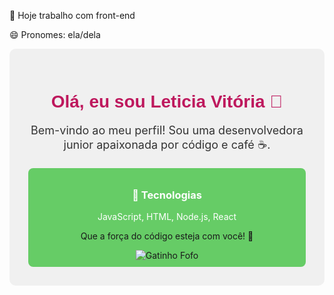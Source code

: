 
🔭 Hoje trabalho com front-end

😄 Pronomes: ela/dela

<div style="text-align: center; padding: 30px; background-color: #f0f0f0; border-radius: 10px;">
  <h1 style="color: #be185d; font-family: 'Arial', sans-serif;">Olá, eu sou Leticia Vitória 👋</h1>
  <p style="font-size: 18px; color: #333;">Bem-vindo ao meu perfil! Sou uma desenvolvedora junior apaixonada por código e café ☕.</p>
  
  <div style="display: flex; justify-content: space-around; margin-top: 20px;">
    <div style="flex: 1; padding: 10px; background-color: #66cc66; border-radius: 8px; text-align: center;">
      <h3 style="color: #ffff;">🚀 Tecnologias</h3>
      <p style="color: #fff;">JavaScript, HTML, Node.js, React</p>
       <p>Que a força do código esteja com você! 🚀</p>
       <img src="https://media.giphy.com/media/JIX9t2j0ZTN9S/giphy.gif" alt="Gatinho Fofo">
    </div>
   
  
    
